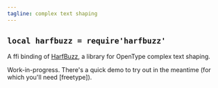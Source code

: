 ```yaml
---
tagline: complex text shaping
---
```


## `local harfbuzz = require'harfbuzz'`

A ffi binding of [HarfBuzz][harfbuzz lib], a library for OpenType complex text shaping.

Work-in-progress. There's a quick demo to try out in the meantime (for which you'll need [freetype]).

[harfbuzz lib]: http://harfbuzz.org/

